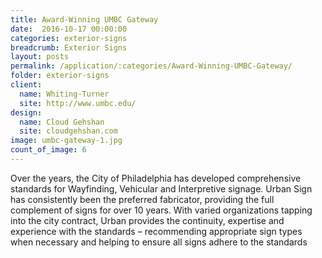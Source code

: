 ```yaml
---
title: Award-Winning UMBC Gateway
date:  2016-10-17 00:00:00
categories: exterior-signs
breadcrumb: Exterior Signs
layout: posts
permalink: /application/:categories/Award-Winning-UMBC-Gateway/
folder: exterior-signs
client:
  name: Whiting-Turner
  site: http://www.umbc.edu/
design:
  name: Cloud Gehshan
  site: cloudgehshan.com
image: umbc-gateway-1.jpg
count_of_image: 6
---
```


<div class="col-xs-12 col-sm-12 col-md-12 col-lg-12">
  <div class="fotorama application-item__slider" data-nav="thumbs" data-thumbheight="109" border-width="3">
    <a {{ href | img : "fotorama/umbc-gateway-1.jpg" }}></a>
    <a {{ href | img : "fotorama/umbc-gateway-2.jpg" }}></a>
    <a {{ href | img : "fotorama/umbc-gateway-3.jpg" }}></a>
    <a {{ href | img : "fotorama/umbc-gateway-4.jpg" }}></a>
    <a {{ href | img : "fotorama/umbc-gateway-5.jpg" }}></a>
    <a {{ href | img : "fotorama/umbc-gateway-6.jpg" }}></a>
  </div>
  <div class="visible-xs application-item__icon-slider">
    <i class="icon-swipe"></i>
  </div>
<p class="application-item__content application-item__content--bottom">
    Over the years, the City of Philadelphia has developed comprehensive standards for Wayfinding, Vehicular and Interpretive signage. Urban Sign has consistently been the preferred fabricator, providing the full complement of signs for over 10 years. With varied organizations tapping into the city contract, Urban provides the continuity, expertise and experience with the standards – recommending appropriate sign types when necessary and helping to ensure all signs adhere to the standards
  </p>
</div>
